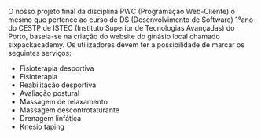 O nosso projeto final da disciplina PWC (Programação Web-Cliente) o mesmo que pertence ao curso de DS (Desenvolvimento de Software) 1°ano do CESTP de ISTEC (Instituto Superior de Tecnologias Avançadas) do Porto, baseia-se na criação do website do ginásio local chamado sixpackacademy. Os utilizadores devem ter a possibilidade de marcar os seguintes serviços:  
- Fisioterapia desportiva
-  Fisioterapia
- Reabilitação desportiva
-  Avaliação postural
- Massagem de relaxamento
- Massagem descontrotaturante
- Drenagem linfática
- Knesio taping
